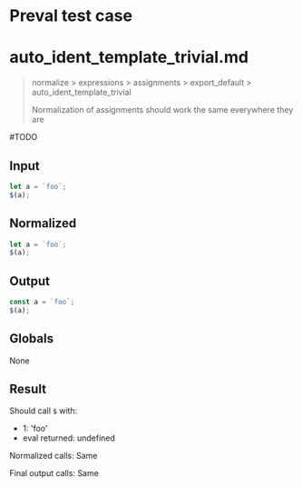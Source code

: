 # Preval test case

# auto_ident_template_trivial.md

> normalize > expressions > assignments > export_default > auto_ident_template_trivial
>
> Normalization of assignments should work the same everywhere they are

#TODO

## Input

`````js filename=intro
let a = `foo`;
$(a);
`````

## Normalized

`````js filename=intro
let a = `foo`;
$(a);
`````

## Output

`````js filename=intro
const a = `foo`;
$(a);
`````

## Globals

None

## Result

Should call `$` with:
 - 1: 'foo'
 - eval returned: undefined

Normalized calls: Same

Final output calls: Same

